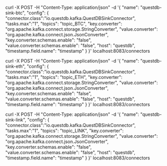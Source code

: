 <!-- pub from btc -->
curl -X POST -H "Content-Type: application/json" -d '{
  "name": "questdb-sink-btc",
  "config": {
    "connector.class":"io.questdb.kafka.QuestDBSinkConnector",
    "tasks.max":"1",
    "topics": "topic_BTC",
    "key.converter": "org.apache.kafka.connect.storage.StringConverter",
    "value.converter": "org.apache.kafka.connect.json.JsonConverter",
    "key.converter.schemas.enable": "false",
    "value.converter.schemas.enable": "false",
    "host": "questdb",
    "timestamp.field.name": "timestamp"
  }
}' localhost:8083/connectors
<!-- pub from eth -->
curl -X POST -H "Content-Type: application/json" -d '{
  "name": "questdb-sink-eth",
  "config": {
    "connector.class":"io.questdb.kafka.QuestDBSinkConnector",
    "tasks.max":"1",
    "topics": "topic_ETH",
    "key.converter": "org.apache.kafka.connect.storage.StringConverter",
    "value.converter": "org.apache.kafka.connect.json.JsonConverter",
    "key.converter.schemas.enable": "false",
    "value.converter.schemas.enable": "false",
    "host": "questdb",
    "timestamp.field.name": "timestamp"
  }
}' localhost:8083/connectors
<!-- pub from link -->
curl -X POST -H "Content-Type: application/json" -d '{
  "name": "questdb-sink-link",
  "config": {
    "connector.class":"io.questdb.kafka.QuestDBSinkConnector",
    "tasks.max":"1",
    "topics": "topic_LINK",
    "key.converter": "org.apache.kafka.connect.storage.StringConverter",
    "value.converter": "org.apache.kafka.connect.json.JsonConverter",
    "key.converter.schemas.enable": "false",
    "value.converter.schemas.enable": "false",
    "host": "questdb",
    "timestamp.field.name": "timestamp"
  }
}' localhost:8083/connectors